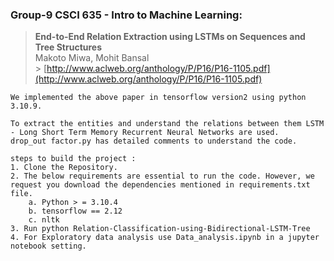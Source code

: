### Group-9 CSCI 635 - Intro to Machine Learning:

> **End-to-End Relation Extraction using LSTMs on Sequences and Tree Structures**<br>
> Makoto Miwa, Mohit Bansal<br> > [http://www.aclweb.org/anthology/P/P16/P16-1105.pdf](http://www.aclweb.org/anthology/P/P16/P16-1105.pdf)

    We implemented the above paper in tensorflow version2 using python 3.10.9.

    To extract the entities and understand the relations between them LSTM - Long Short Term Memory Recurrent Neural Networks are used.
    drop_out factor.py has detailed comments to understand the code.

    steps to build the project :
    1. Clone the Repository.
    2. The below requirements are essential to run the code. However, we request you download the dependencies mentioned in requirements.txt file.
        a. Python > = 3.10.4
        b. tensorflow == 2.12
        c. nltk
    3. Run python Relation-Classification-using-Bidirectional-LSTM-Tree
    4. For Exploratory data analysis use Data_analysis.ipynb in a jupyter notebook setting.
